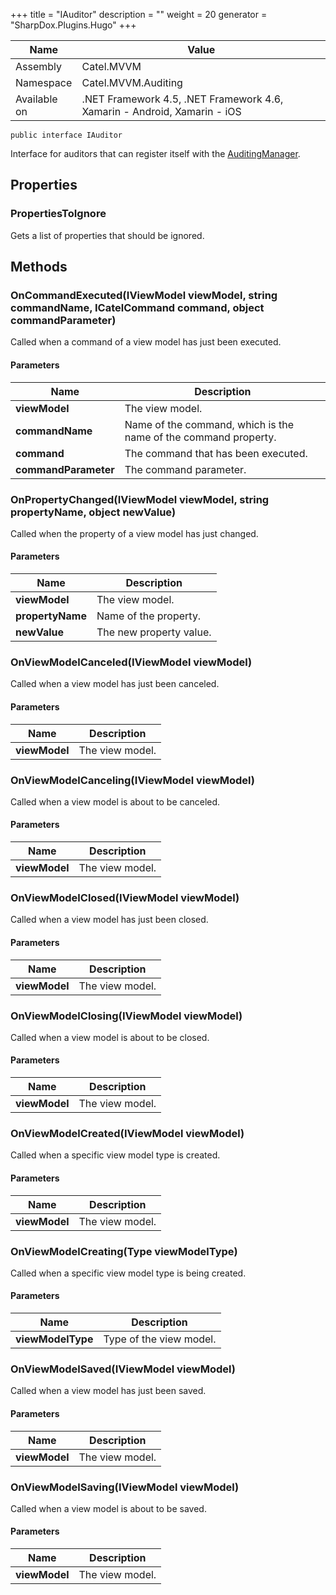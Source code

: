

+++
title = "IAuditor" 
description = ""
weight = 20
generator = "SharpDox.Plugins.Hugo"
+++

Name|Value
---|---
Assembly|Catel.MVVM
Namespace|Catel.MVVM.Auditing
Available on|.NET Framework 4.5, .NET Framework 4.6, Xamarin - Android, Xamarin - iOS

```
public interface IAuditor
```

Interface for auditors that can register itself with the [AuditingManager](#).

## Properties

### PropertiesToIgnore

Gets a list of properties that should be ignored.

## Methods

### OnCommandExecuted(IViewModel viewModel, string commandName, ICatelCommand command, object commandParameter)

Called when a command of a view model has just been executed.

#### Parameters

Name|Description
---|---
**viewModel**|The view model.
**commandName**|Name of the command, which is the name of the command property.
**command**|The command that has been executed.
**commandParameter**|The command parameter.

### OnPropertyChanged(IViewModel viewModel, string propertyName, object newValue)

Called when the property of a view model has just changed.

#### Parameters

Name|Description
---|---
**viewModel**|The view model.
**propertyName**|Name of the property.
**newValue**|The new property value.

### OnViewModelCanceled(IViewModel viewModel)

Called when a view model has just been canceled.

#### Parameters

Name|Description
---|---
**viewModel**|The view model.

### OnViewModelCanceling(IViewModel viewModel)

Called when a view model is about to be canceled.

#### Parameters

Name|Description
---|---
**viewModel**|The view model.

### OnViewModelClosed(IViewModel viewModel)

Called when a view model has just been closed.

#### Parameters

Name|Description
---|---
**viewModel**|The view model.

### OnViewModelClosing(IViewModel viewModel)

Called when a view model is about to be closed.

#### Parameters

Name|Description
---|---
**viewModel**|The view model.

### OnViewModelCreated(IViewModel viewModel)

Called when a specific view model type is created.

#### Parameters

Name|Description
---|---
**viewModel**|The view model.

### OnViewModelCreating(Type viewModelType)

Called when a specific view model type is being created.

#### Parameters

Name|Description
---|---
**viewModelType**|Type of the view model.

### OnViewModelSaved(IViewModel viewModel)

Called when a view model has just been saved.

#### Parameters

Name|Description
---|---
**viewModel**|The view model.

### OnViewModelSaving(IViewModel viewModel)

Called when a view model is about to be saved.

#### Parameters

Name|Description
---|---
**viewModel**|The view model.

